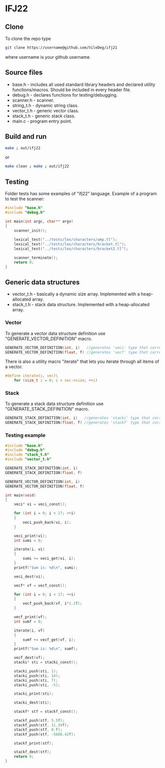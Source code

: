 # IFJ22
## Clone
To clone the repo type
```sh
git clone https://username@github.com/VileDeg/ifj21
```
where username is your github username.
## Source files
- base.h     - includes all used standard library headers and declared utility functions/macros. Should be included in every header file.
- debug.h    - declares functions for testing/debugging.
- scanner.h  - scanner.
- string_t.h - dynamic string class.
- vector_t.h - generic vector class.
- stack_t.h  - generic stack class.
- main.c     - program entry point.
## Build and run
```sh
make ; out/ifj22
```
or
```sh
make clean ; make ; out/ifj22
```
## Testing
Folder tests has some examples of "ifj22" language.
Example of a program to test the scanner:
```c
#include "base.h"
#include "debug.h"

int main(int argc, char** argv)
{
    scanner_init();
    
    lexical_test("../tests/lex/characters/amp.tl");
    lexical_test("../tests/lex/characters/bracket.tl");
    lexical_test("../tests/lex/characters/bracket2.tl");

    scanner_terminate();
    return 0;
}
```
## Generic data structures
- vector_t.h - basically a dynamic size array. Implemented with a heap-allocated array.
- stack_t.h - stack data structure. Implemented with a heap-allocated array.
### Vector
To generate a vector data structure definition use "GENERATE_VECTOR_DEFINITION" macro.
```c
GENERATE_VECTOR_DEFINITION(int, i)   //generates 'veci' type that corresponds to vector holding integer items.
GENERATE_VECTOR_DEFINITION(float, f) //generates 'vecf' type that corresponds to vector holding float items.
```
There is also a utility macro "iterate" that lets you iterate through all items of a vector.
```c
#define iterate(i, vec)\
    for (size_t i = 0; i < vec->size; ++i)
```
### Stack
To generate a stack data structure definition use "GENERATE_STACK_DEFINITION" macro.
```c
GENERATE_STACK_DEFINITION(int, i)   //generates 'stacki' type that corresponds to stack holding integer items.
GENERATE_STACK_DEFINITION(float, f) //generates 'stackf' type that corresponds to stack holding float items.
```
### Testing example
```c
#include "base.h"
#include "debug.h"
#include "stack_t.h"
#include "vector_t.h"

GENERATE_STACK_DEFINITION(int, i)
GENERATE_STACK_DEFINITION(float, f)

GENERATE_VECTOR_DEFINITION(int, i)
GENERATE_VECTOR_DEFINITION(float, f)

int main(void)
{
    veci* vi = veci_const();

    for (int i = 0; i < 17; ++i)
    {
        veci_push_back(vi, i);
    }

    veci_print(vi);
    int sumi = 0;

    iterate(i, vi)
    {
        sumi += veci_get(vi, i);
    }
    printf("Sum is: %d\n", sumi);

    veci_dest(vi);

    vecf* vf = vecf_const();

    for (int i = 0; i < 17; ++i)
    {
        vecf_push_back(vf, i*1.1f);
    }

    vecf_print(vf);
    int sumf = 0;

    iterate(i, vf)
    {
        sumf += vecf_get(vf, i);
    }
    printf("Sum is: %d\n", sumf);

    vecf_dest(vf);
    stacki* sti = stacki_const();

    stacki_push(sti, 1);
    stacki_push(sti, 14);
    stacki_push(sti, 7);
    stacki_push(sti, -5);

    stacki_print(sti);

    stacki_dest(sti);

    stackf* stf = stackf_const();

    stackf_push(stf, 5.5f);
    stackf_push(stf, 11.34f);
    stackf_push(stf, 0.f);
    stackf_push(stf, -5666.42f);

    stackf_print(stf);

    stackf_dest(stf);
    return 0;
}

```
